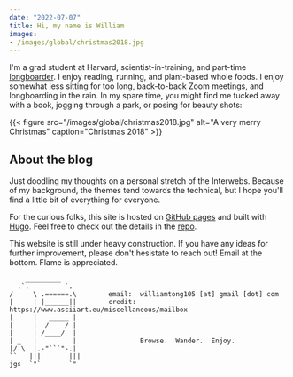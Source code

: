 ```yaml
---
date: "2022-07-07"
title: Hi, my name is William
images:
- /images/global/christmas2018.jpg
---
```


I'm a grad student at Harvard, scientist-in-training, and part-time
[longboarder](https://www.yourdictionary.com/longboarder). I enjoy reading,
running, and plant-based whole foods. I enjoy somewhat less sitting for too
long, back-to-back Zoom meetings, and longboarding in the rain. In my spare
time, you might find me tucked away with a book, jogging through a park, or
posing for beauty shots:


{{< figure src="/images/global/christmas2018.jpg" alt="A very merry Christmas" caption="Christmas 2018" >}}


## About the blog

Just doodling my thoughts on a personal stretch of the Interwebs.
Because of my background, the themes tend towards the technical, but I hope
you'll find a little bit of everything for everyone.

For the curious folks, this site is hosted on [GitHub pages](https://github.com/wtong98/wtong98.github.io)
and built with [Hugo](https://gohugo.io/). Feel free to
check out the details in the [repo](https://github.com/wtong98/wlt-site).

This website is still under heavy construction. If you have any ideas for
further improvement, please don't hesistate to reach out! Email at the bottom.
Flame is appreciated.

```
    _________
  .`.         `.
/     \ .======.\        email:  williamtong105 [at] gmail [dot] com
|     | |______||        credit: https://www.asciiart.eu/miscellaneous/mailbox
|     |   _____ |
|     |  /    / |
|     | /____/  |            
| _   |         |                Browse.  Wander.  Enjoy.
|/ \  |.-"```"-.|                      
``   |||       |||
jgs  `"`       `"
```
